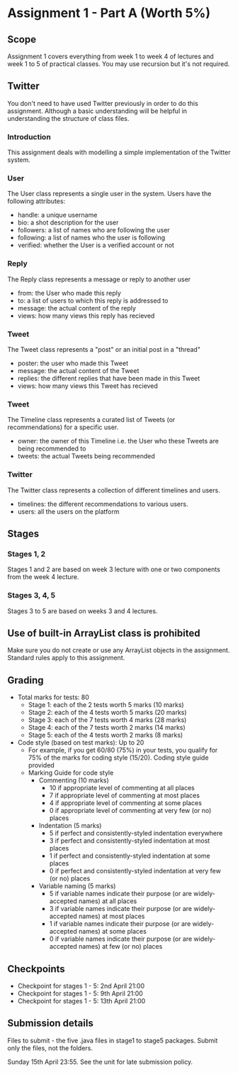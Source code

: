 # Assignment 1 - Part A (Worth 5%)

## Scope

Assignment 1 covers everything from week 1 to week 4 of lectures and week 1 to 5 of practical classes. You may use recursion but it's not required.

## Twitter

You don't need to have used Twitter previously in order to do this assignment. Although a basic understanding will be helpful in understanding the structure of class files.

### Introduction

This assignment deals with modelling a simple implementation of the Twitter system. 

### User
The User class represents a single user in the system. Users have the following attributes:
- handle: a unique username
- bio: a shot description for the user
- followers: a list of names who are following the user
- following: a list of names who the user is following
- verified: whether the User is a verified account or not

### Reply
The Reply class represents a message or reply to another user 
- from: the User who made this reply
- to: a list of users to which this reply is addressed to
- message: the actual content of the reply
- views: how many views this reply has recieved

### Tweet
The Tweet class represents a "post" or an initial post in a "thread"
- poster: the user who made this Tweet
- message: the actual content of the Tweet
- replies: the different replies that have been made in this Tweet
- views: how many views this Tweet has recieved

### Tweet
The Timeline class represents a curated list of Tweets (or recommendations) for a specific user.
- owner: the owner of this Timeline i.e. the User who these Tweets are being recommended to
- tweets: the actual Tweets being recommended

### Twitter
The Twitter class represents a collection of different timelines and users.
- timelines: the different recommendations to various users.
- users: all the users on the platform

## Stages

### Stages 1, 2

Stages 1 and 2 are based on week 3 lecture with one or two components from the week 4 lecture.

### Stages 3, 4, 5

Stages 3 to 5 are based on weeks 3 and 4 lectures.

## Use of built-in ArrayList class is prohibited

Make sure you do not create or use any ArrayList objects in the assignment. Standard rules apply to this assignment.

## Grading

- Total marks for tests: 80
	- Stage 1: each of the 2 tests worth 5 marks (10 marks)
	- Stage 2: each of the 4 tests worth 5 marks (20 marks)
	- Stage 3: each of the 7 tests worth 4 marks (28 marks)
	- Stage 4: each of the 7 tests worth 2 marks (14 marks)
	- Stage 5: each of the 4 tests worth 2 marks (8 marks)
- Code style (based on test marks): Up to 20 
	- For example, if you get 60/80 (75%) in your tests, you qualify for 75% of the marks for coding style (15/20). Coding style guide provided
	- Marking Guide for code style
		- Commenting (10 marks)
			- 10 if appropriate level of commenting at all places
			- 7 if appropriate level of commenting at most places
			- 4 if appropriate level of commenting at some places
			- 0 if appropriate level of commenting at very few (or no) places
		- Indentation (5 marks)
			- 5 if perfect and consistently-styled indentation everywhere 
			- 3 if perfect and consistently-styled indentation at most places
			- 1 if perfect and consistently-styled indentation at some places 
			- 0 if perfect and consistently-styled indentation at very few (or no) places 
		- Variable naming (5 marks)
			- 5 if variable names indicate their purpose (or are widely-accepted names) at all places 
			- 3 if variable names indicate their purpose (or are widely-accepted names) at most places 
			- 1 if variable names indicate their purpose (or are widely-accepted names) at some places 
			- 0 if variable names indicate their purpose (or are widely-accepted names) at few (or no) places 

## Checkpoints

- Checkpoint for stages 1 - 5: 2nd April 21:00
- Checkpoint for stages 1 - 5: 9th April 21:00
- Checkpoint for stages 1 - 5: 13th April 21:00

## Submission details

Files to submit - the five .java files in stage1 to stage5 packages. Submit only the files, not the folders.

Sunday 15th April 23:55. See the unit for late submission policy.